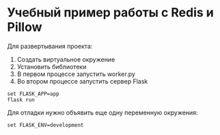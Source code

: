 # Учебный пример работы с Redis и Pillow

Для развертывания проекта:

1. Создать виртуальное окружение
2. Установить библиотеки
3. В первом процессе запустить worker.py
4. Во втором процессе запустить сервер Flask

```
set FLASK_APP=app
flask run
```

Для отладки нужно объявить еще одну переменную окружения:

```
set FLASK_ENV=development
```

